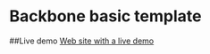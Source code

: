 Backbone basic template
========

##Live demo
[Web site with a live demo](http://bb.karolaltamirano.com/)




